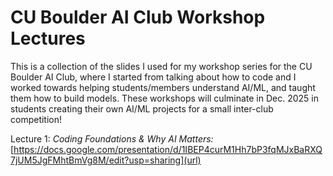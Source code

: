# CU Boulder AI Club Workshop Lectures
This is a collection of the slides I used for my workshop series for the CU Boulder AI Club, where I started from talking about how to code and I worked towards helping students/members understand AI/ML, and taught them how to build models. These workshops will culminate in Dec. 2025 in students creating their own AI/ML projects for a small inter-club competition!

Lecture 1: *Coding Foundations & Why AI Matters:* [https://docs.google.com/presentation/d/1IBEP4curM1Hh7bP3fqMJxBaRXQ7jUM5JgFMhtBmVg8M/edit?usp=sharing](url)


